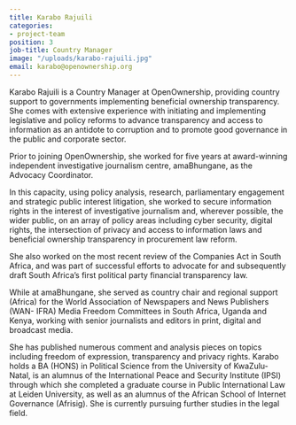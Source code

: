 ```yaml
---
title: Karabo Rajuili
categories:
- project-team
position: 3
job-title: Country Manager
image: "/uploads/karabo-rajuili.jpg"
email: karabo@openownership.org
---
```


Karabo Rajuili is a Country Manager at OpenOwnership, providing country
support to governments implementing beneficial ownership transparency.
She comes with extensive experience with initiating and implementing
legislative and policy reforms to advance transparency and access to
information as an antidote to corruption and to promote good governance in the
public and corporate sector.

Prior to joining OpenOwnership, she worked for five years at award-winning
independent investigative journalism centre, amaBhungane, as the Advocacy
Coordinator.

In this capacity, using policy analysis, research, parliamentary engagement
and strategic public interest litigation, she worked to secure information rights
in the interest of investigative journalism and, wherever possible, the wider
public, on an array of policy areas including cyber security, digital rights,
the intersection of privacy and access to information laws and beneficial
ownership transparency in procurement law reform.

She also worked on the most recent review of the Companies Act in South
Africa, and was part of successful efforts to advocate for and subsequently
draft South Africa’s first political party financial transparency law.

While at amaBhungane, she served as country chair and regional support
(Africa) for the World Association of Newspapers and News Publishers (WAN-
IFRA) Media Freedom Committees in South Africa, Uganda and Kenya,
working with senior journalists and editors in print, digital and broadcast
media.

She has published numerous comment and analysis pieces on topics
including freedom of expression, transparency and privacy rights.
Karabo holds a BA (HONS) in Political Science from the University of
KwaZulu-Natal, is an alumnus of the International Peace and Security Institute
(IPSI) through which she completed a graduate course in Public International
Law at Leiden University, as well as an alumnus of the African School of
Internet Governance (Afrisig). She is currently pursuing further studies in the
legal field.
